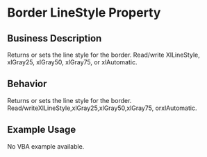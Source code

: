 # Border LineStyle Property

## Business Description
Returns or sets the line style for the border. Read/write XlLineStyle, xlGray25, xlGray50, xlGray75, or xlAutomatic.

## Behavior
Returns or sets the line style for the border. Read/writeXlLineStyle,xlGray25,xlGray50,xlGray75, orxlAutomatic.

## Example Usage
No VBA example available.